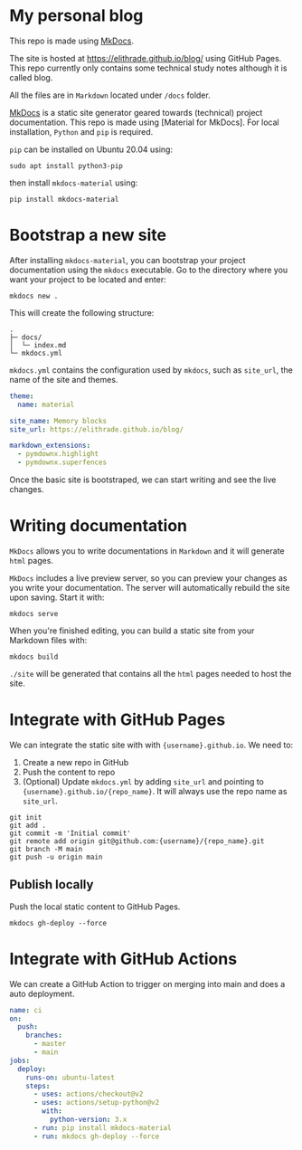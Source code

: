 # My personal blog

This repo is made using [MkDocs](https://www.mkdocs.org/user-guide/deploying-your-docs/).

The site is hosted at https://elithrade.github.io/blog/ using GitHub Pages. This repo currently only contains some technical study notes although it is called blog.

All the files are in `Markdown` located under `/docs` folder.

[MkDocs](https://www.mkdocs.org/user-guide/deploying-your-docs/) is a static site generator geared towards (technical) project documentation.
This repo is made using [Material for MkDocs]. For local installation, `Python` and `pip` is required.

`pip` can be installed on Ubuntu 20.04 using:
```
sudo apt install python3-pip
```
then install `mkdocs-material` using:
```
pip install mkdocs-material
```

# Bootstrap a new site
After installing `mkdocs-material`, you can bootstrap your project documentation using the `mkdocs` executable. Go to the directory where you want your project to be located and enter:
```
mkdocs new .
```
This will create the following structure:
```
.
├─ docs/
│  └─ index.md
└─ mkdocs.yml
```

`mkdocs.yml` contains the configuration used by `mkdocs`, such as `site_url`, the name of the site and themes.
```yml
theme:
  name: material

site_name: Memory blocks
site_url: https://elithrade.github.io/blog/

markdown_extensions:
  - pymdownx.highlight
  - pymdownx.superfences
```

Once the basic site is bootstraped, we can start writing and see the live changes.

# Writing documentation
`MkDocs` allows you to write documentations in `Markdown` and it will generate `html` pages.

`MkDocs` includes a live preview server, so you can preview your changes as you write your documentation. The server will automatically rebuild the site upon saving. Start it with:
```
mkdocs serve
```
When you're finished editing, you can build a static site from your Markdown files with:
```
mkdocs build
```
`./site` will be generated that contains all the `html` pages needed to host the site.

# Integrate with GitHub Pages
We can integrate the static site with with `{username}.github.io`.
We need to:
1. Create a new repo in GitHub
2. Push the content to repo
3. (Optional) Update `mkdocs.yml` by adding `site_url` and pointing to `{username}.github.io/{repo_name}`. It will always use the repo name as `site_url`.
```
git init
git add .
git commit -m 'Initial commit'
git remote add origin git@github.com:{username}/{repo_name}.git
git branch -M main
git push -u origin main
```

## Publish locally
Push the local static content to GitHub Pages.
```
mkdocs gh-deploy --force
```

# Integrate with GitHub Actions
We can create a GitHub Action to trigger on merging into main and does a auto deployment.

```yml
name: ci
on:
  push:
    branches:
      - master
      - main
jobs:
  deploy:
    runs-on: ubuntu-latest
    steps:
      - uses: actions/checkout@v2
      - uses: actions/setup-python@v2
        with:
          python-version: 3.x
      - run: pip install mkdocs-material
      - run: mkdocs gh-deploy --force
```

